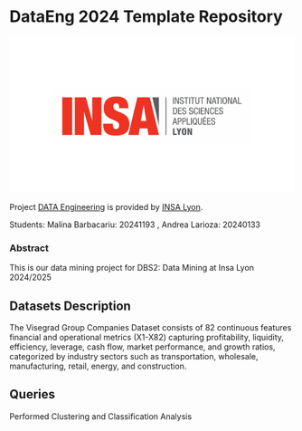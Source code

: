 # DataEng 2024 Template Repository

![Insalogo](./images/logo-insa_0.png)

Project [DATA Engineering](https://www.riccardotommasini.com/courses/dataeng-insa-ot/) is provided by [INSA Lyon](https://www.insa-lyon.fr/).

Students: 
Malina Barbacariu: 20241193 , Andrea Larioza: 20240133

### Abstract
This is our data mining project for DBS2: Data Mining at Insa Lyon 2024/2025

## Datasets Description 
The Visegrad Group Companies Dataset consists of 82 continuous features financial and operational metrics (X1-X82) capturing profitability, liquidity, efficiency, leverage, cash flow, market performance, and growth ratios, categorized by industry sectors such as transportation, wholesale, manufacturing, retail, energy, and construction.

## Queries 
Performed Clustering and Classification Analysis 
